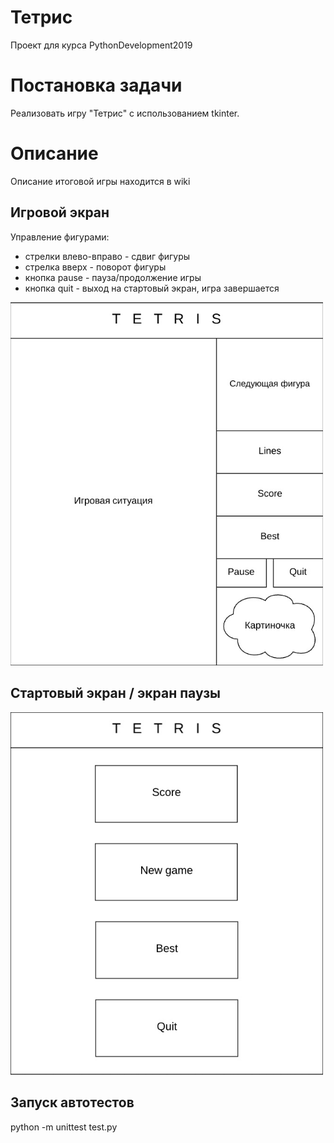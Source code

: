 # Тетрис
Проект для курса PythonDevelopment2019

# Постановка задачи
Реализовать игру "Тетрис" с использованием tkinter.

# Описание
Описание итоговой игры находится в wiki
## Игровой экран

Управление фигурами:
*  стрелки влево-вправо - сдвиг фигуры
*  стрелка вверх - поворот фигуры
*  кнопка pause - пауза/продолжение игры
*  кнопка quit - выход на стартовый экран, игра завершается
<p align="left">
  <img src=game.jpg width="500" title="game interface">
</p>

## Стартовый экран / экран паузы
<p align="left">
  <img src=start.jpg width="500" title="start interface">
</p>

## Запуск автотестов
python -m unittest test.py
